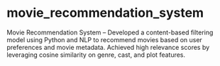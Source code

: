 # movie_recommendation_system
Movie Recommendation System – Developed a content-based filtering model using Python and NLP to recommend movies based on user preferences and movie metadata. Achieved high relevance scores by leveraging cosine similarity on genre, cast, and plot features.
